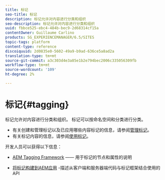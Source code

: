 ```yaml
---
title: 标记
seo-title: 标记
description: 标记允许对内容进行分类和组织
seo-description: 标记允许对内容进行分类和组织
uuid: fbbce525-ebc4-484b-bec9-2d68314cf15a
contentOwner: Guillaume Carlino
products: SG_EXPERIENCEMANAGER/6.5/SITES
topic-tags: platform
content-type: reference
discoiquuid: 2d0835e0-5602-49a9-b9ad-636ce5a8ad2a
translation-type: tm+mt
source-git-commit: a3c303d4e3a85e1b2e794bec2006c335056309fb
workflow-type: tm+mt
source-wordcount: '109'
ht-degree: 2%

---
```



# 标记{#tagging}

标记允许对内容进行分类和组织。 标记可以按命名空间和分类进行分类。

* 有关创建和管理标记以及已应用哪些内容标记的信息，请参阅[管理标记](/help/sites-administering/tags.md)。
* 有关标记内容的信息，请参阅[使用标记](/help/sites-authoring/tags.md)。

开发人员可以获得以下信息：

* [AEM Tagging Framework](/help/sites-developing/framework.md)  —— 用于标记的节点和属性的说明

* [将标记构建到AEM应用](/help/sites-developing/building.md) -描述从客户端和服务器端代码与标记框架结合使用的API
